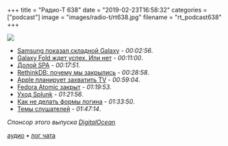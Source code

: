 +++
title = "Радио-Т 638"
date = "2019-02-23T16:58:32"
categories = ["podcast"]
image = "images/radio-t/rt638.jpg"
filename = "rt_podcast638"
+++

![](https://radio-t.com/images/radio-t/rt638.jpg)

- [Samsung показал складной Galaxy](https://www.theverge.com/2019/2/20/18231249/samsung-galaxy-fold-folding-phone-features-screen-photos-size-announcement) - *00:02:56*.
- [Galaxy Fold ждет успех. Или нет](https://www.tomsguide.com/us/samsung-galaxy-fold-success,news-29475.html) - *00:11:00*.
- [Долой SPA](https://journal.plausible.io/you-probably-dont-need-a-single-page-app) - *00:17:51*.
- [RethinkDB: почему мы закрылись](https://habr.com/ru/post/441402/) - *00:28:58*.
- [Apple планирует захватить TV](https://www.digitaltrends.com/home-theater/what-to-expect-from-apple-tv-streaming-service/) - *00:59:04*.
- [Fedora Atomic закрыт](http://www.opennet.ru/opennews/art.shtml?num=50155) - *01:19:53*.
- [Уход Splunk](https://www.splunk.com/blog/2019/02/18/shifting-priorities-in-our-global-strategy.html) - *01:21:56*.
- [Как не делать формы логина](http://bradfrost.com/blog/post/dont-get-clever-with-login-forms/) - *01:33:50*.
- [Темы слушателей](https://radio-t.com/p/2019/02/19/prep-638/) - *01:47:14*.

*Спонсор этого выпуска [DigitalOcean](https://do.co/radiot)*


[аудио](https://cdn.radio-t.com/rt_podcast638.mp3) • [лог чата](http://chat.radio-t.com/logs/radio-t-638.html)
<audio src="https://cdn.radio-t.com/rt_podcast638.mp3" preload="none"></audio>
